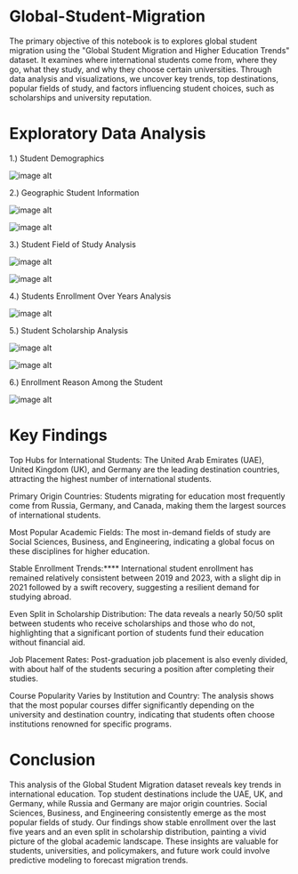 # Global-Student-Migration

The primary objective of this notebook is to explores global student migration using the "Global Student Migration and Higher Education Trends" dataset. It examines where international students come from, where they go, what they study, and why they choose certain universities. Through data analysis and visualizations, we uncover key trends, top destinations, popular fields of study, and factors influencing student choices, such as scholarships and university reputation.

# Exploratory Data Analysis

 1.) Student Demographics
 
   ![image alt](https://github.com/Aditya1145-sys/Global-Student-Migration/blob/67919776c3655873d3d2d7408e69a26d0b026273/origin%20counties%20of%20intl%20Student.png)

 2.) Geographic Student Information

 ![image alt](https://github.com/Aditya1145-sys/Global-Student-Migration/blob/c6bd63396cc17561bf7ff79ea4a813ebb8acf242/Screenshot%202025-09-08%20001325.png)
 
 ![image alt](https://github.com/Aditya1145-sys/Global-Student-Migration/blob/dae20927f13a125b26c97eda5c554f4286fe2191/Screenshot%202025-09-07%20222121.png)
 
 3.) Student Field of Study Analysis

  ![image alt](https://github.com/Aditya1145-sys/Global-Student-Migration/blob/f403e9ee435ede6fd47a5c029bc297a293a89086/Screenshot%202025-09-07%20215325.png)

  ![image alt](https://github.com/Aditya1145-sys/Global-Student-Migration/blob/7ea6b8b2c6aa9e36a106bde70b8af95be4087da4/Screenshot%202025-09-07%20222320.png)
 
 
 4.) Students Enrollment Over Years Analysis

 ![image alt](https://github.com/Aditya1145-sys/Global-Student-Migration/blob/491afd99e09d68f02224aba87662d6c5f90e4fdf/Screenshot%202025-09-07%20215417.png)
 
 5.) Student Scholarship Analysis

 ![image alt](https://github.com/Aditya1145-sys/Global-Student-Migration/blob/76f5cf9a1428dd0e728f8d4c8d7dde452bd4d019/Screenshot%202025-09-07%20215440.png)


 ![image alt](https://github.com/Aditya1145-sys/Global-Student-Migration/blob/80b871c71a9470d2a34cf97368cfff01296abac5/Screenshot%202025-09-07%20220626.png)
 
 6.) Enrollment Reason Among the Student

 ![image alt](https://github.com/Aditya1145-sys/Global-Student-Migration/blob/3e60ec5547a2ee8d6a4d77e00aa1769f8006b27e/Screenshot%202025-09-07%20215530.png)


# Key Findings

Top Hubs for International Students: The United Arab Emirates (UAE), United Kingdom (UK), and Germany are the leading destination countries, attracting the highest number of international students.

Primary Origin Countries: Students migrating for education most frequently come from Russia, Germany, and Canada, making them the largest sources of international students.

Most Popular Academic Fields: The most in-demand fields of study are Social Sciences, Business, and Engineering, indicating a global focus on these disciplines for higher education.

Stable Enrollment Trends:**** International student enrollment has remained relatively consistent between 2019 and 2023, with a slight dip in 2021 followed by a swift recovery, suggesting a resilient demand for studying abroad.

Even Split in Scholarship Distribution: The data reveals a nearly 50/50 split between students who receive scholarships and those who do not, highlighting that a significant portion of students fund their education without financial aid.

Job Placement Rates: Post-graduation job placement is also evenly divided, with about half of the students securing a position after completing their studies.

Course Popularity Varies by Institution and Country: The analysis shows that the most popular courses differ significantly depending on the university and destination country, indicating that students often choose institutions renowned for specific programs.



# Conclusion

This analysis of the Global Student Migration dataset reveals key trends in international education. Top student destinations include the UAE, UK, and Germany, while Russia and Germany are major origin countries. Social Sciences, Business, and Engineering consistently emerge as the most popular fields of study. Our findings show stable enrollment over the last five years and an even split in scholarship distribution, painting a vivid picture of the global academic landscape. These insights are valuable for students, universities, and policymakers, and future work could involve predictive modeling to forecast migration trends.
